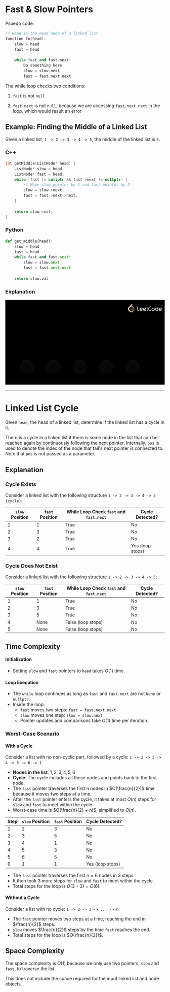 # Fast & Slow Pointers

Psuedo code:

```c++
// Head is the head node of a linked list
function fn(head):
    slow = head
    fast = head

    while fast and fast.next:
        Do something here
        slow = slow.next
        fast = fast.next.next
```

The while loop checks two conditions:

1. `fast` is not `null`

2. `fast.next` is not `null`, because we are accessing `fast.next.next` in the loop, which would result an error 

## Example: Finding the Middle of a Linked List

Given a linked list, `1 -> 2 -> 3 -> 4 -> 5`, the middle of the linked list is `3`.

### C++

```c++
int getMiddle(ListNode* head) {
    ListNode* slow = head;
    ListNode* fast = head;
    while (fast != nullptr && fast->next != nullptr) {
        // Move slow pointer by 1 and fast pointer by 2
        slow = slow->next;
        fast = fast->next->next;
    }

    return slow->val;
}
```

### Python

```python
def get_middle(head):
    slow = head
    fast = head
    while fast and fast.next:
        slow = slow.next
        fast = fast.next.next
    
    return slow.val
```

### Explanation

<center>
    <img src="diagrams/middle_value.gif" alt="Middle Value">
</center>

---

# Linked List Cycle

Given `head`, the head of a linked list, determine if the linked list has a cycle in it.

There is a cycle in a linked list if there is some node in the list that can be reached again by continuously following the next pointer. Internally, `pos` is used to denote the index of the node that tail's next pointer is connected to. Note that `pos` is not passed as a parameter.

## Explanation

### Cycle Exists

Consider a linked list with the following structure `1 -> 2 -> 3 -> 4 -> 2 (cycle)`:

<center>

| `slow` Position | `fast` Position | While Loop Check `fast` and `fast.next` | Cycle Detected?       |
|-----------------|------------------|----------------------------------------|-----------------------|
| 1               | 1                | True                                   | No                    |
| 2               | 3                | True                                   | No                    |
| 3               | 2                | True                                   | No                    |
| 4               | 4                | True                                   | Yes (loop stops)      |

</center>

### Cycle Does Not Exist

Consider a linked list with the following structure `1 -> 2 -> 3 -> 4 -> 5`:

<center>

| `slow` Position | `fast` Position | While Loop Check `fast` and `fast.next` | Cycle Detected?       |
|-----------------|------------------|----------------------------------------|-----------------------|
| 1               | 1                | True                                   | No                    |
| 2               | 3                | True                                   | No                    |
| 3               | 5                | True                                   | No                    |
| 4               | None             | False (loop stops)                     | No                    |
| 5               | None             | False (loop stops)                     | No                    |

</center>

## Time Complexity

#### Initialization

- Setting `slow` and `fast` pointers to `head` takes $O(1)$ time.

#### Loop Execution

- The `while` loop continues as long as `fast` and `fast.next` are not `None` or `nullptr`.
- Inside the loop:
  - `fast` moves two steps: `fast = fast.next.next`
  - `slow` moves one step: `slow = slow.next`
  - Pointer updates and comparisons take $O(1)$ time per iteration.

### Worst-Case Scenario

#### With a Cycle

Consider a list with no non-cyclic part, followed by a cycle:
`1 -> 2 -> 3 -> 4 -> 5 -> 6 -> 1`

- **Nodes in the list**: $1, 2, 3, 4, 5, 6$
- **Cycle**: The cycle includes all these nodes and points back to the first node.
- The `fast` pointer traverses the first $n$ nodes in $O(\frac{n}{2})$ time because it moves two steps at a time.
- After the `fast` pointer enters the cycle, it takes at most $O(n)$ steps for `slow` and `fast` to meet within the cycle.
- Worst-case time is $O(\frac{n}{2} + n)$, simplified to $O(n)$.

<center>

| Step | `slow` Position | `fast` Position | Cycle Detected?       |
|------|-----------------|------------------|-----------------------|
| 1    | 2               | 3                | No                    |
| 2    | 3               | 5                | No                    |
| 3    | 4               | 1                | No                    |
| 4    | 5               | 3                | No                    |
| 5    | 6               | 5                | No                    |
| 6    | 1               | 1                | Yes (loop stops)      |

</center>

- The `fast` pointer traverses the first $n = 6$ nodes in $3$ steps.
- It then took $3$ more steps for `slow` and `fast` to meet within the cycle.
- Total steps for the loop is $O(3 + 3) = O(6)$.

#### Without a Cycle

Consider a list with no cycle: `1 -> 2 -> 3 -> ... -> n`

- The `fast` pointer moves two steps at a time, reaching the end in $\frac{n}{2}$ steps.
- `slow` moves $\frac{n}{2}$ steps by the time `fast` reaches the end.
- Total steps for the loop is $O(\frac{n}{2})$.

## Space Complexity

The space complexity is $O(1)$ because we only use two pointers, `slow` and `fast`, to traverse the list.

This does not include the space required for the input linked list and node objects.

